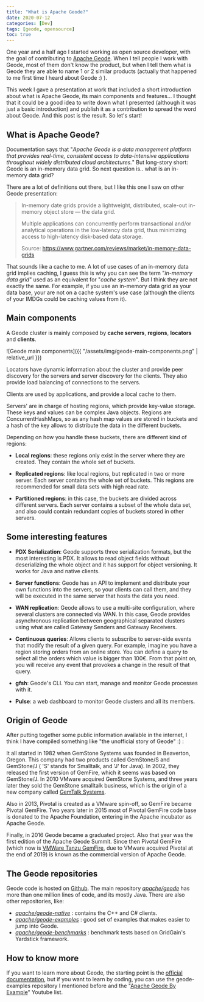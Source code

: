 ```yaml
---
title: "What is Apache Geode?"
date: 2020-07-12
categories: [Dev]
tags: [geode, opensource]
toc: true
---
```


One year and a half ago I started working as open source developer, with the goal of contributing to [Apache Geode](https://geode.apache.org/). When I tell people I work with Geode, most of them don't know the product, but when I tell them what is Geode they are able to name 1 or 2 similar products (actually that happened to me first time I heard about Geode :) ).

This week I gave a presentation at work that included a short introduction about what is Apache Geode, its main components and features... I thought that it could be a good idea to write down what I presented (although it was just a basic introduction) and publish it as a contribution to spread the word about Geode. And this post is the result. So let's start!

What is Apache Geode?
------
Documentation says that "*Apache Geode is a data management platform that provides real-time, consistent access to data-intensive applications throughout widely distributed cloud architectures.*" But long-story short: Geode is an in-memory data grid. So next question is.. what is an in-memory data grid?

There are a lot of definitions out there, but I like this one I saw on other Geode presentation:

>In-memory date grids provide a lightweight, distributed, scale-out in-memory object store — the data grid.
>
>Multiple applications can concurrently perform transactional and/or analytical operations in the low-latency data grid, thus minimizing access to high-latency disk-based data storage.
>
> Source: https://www.gartner.com/reviews/market/in-memory-data-grids


That sounds like a cache to me. A lot of use cases of an in-memory data grid implies caching, I guess this is why you can see the term "*in-memory data grid*" used as an equivalent for "*cache system*". But I think they are not exactly the same. For example, if you use an in-memory data grid as your data base, your are not on a cache system's use case (although the clients of your IMDGs could be caching values from it).

Main components
------
A Geode cluster is mainly composed by **cache servers**, **regions**, **locators** and **clients**.

![Geode main components]({{ "/assets/img/geode-main-components.png" | relative_url }})

Locators have dynamic information about the cluster and provide peer discovery for the servers and server discovery for the clients. They also provide load balancing of connections to the servers.

Clients are used by applications, and provide a local cache to them.  

Servers' are in charge of hosting regions, which provide key-value storage. These keys and values can be complex Java objects. Regions are ConcurrentHashMaps, so as any hash map values are stored in buckets and a hash of the key allows to distribute the data in the different buckets.

Depending on how you handle these buckets, there are different kind of regions:

* **Local regions**: these regions only exist in the server where they are created. They contain the whole set of buckets.

* **Replicated regions**: like local regions, but replicated in two or more server. Each server contains the whole set of buckets. This regions are recommended for small data sets with high read rate.

* **Partitioned regions**: in this case, the buckets are divided across different servers. Each server contains a subset of the whole data set, and also could contain redundant copies of buckets stored in other servers.

Some interesting features
------
* **PDX Serialization**: Geode supports three serialization formats, but the most interesting is PDX. It allows to read object fields without deserializing the whole object and it has support for object versioning. It works for Java and native clients.

* **Server functions**: Geode has an API to implement and distribute your own functions into the servers, so your clients can call them, and they will be executed in the same server that hosts the data you need.

* **WAN replication**: Geode allows to use a multi-site configuration, where several clusters are connected via WAN. In this case, Geode provides asynchronous replication between geographical separated clusters using what are called Gateway Senders and Gateway Receivers.

* **Continuous queries**: Allows clients to subscribe to server-side events that modify the result of a given query. For example, imagine you have a region storing orders from an online store. You can define a query to select all the orders which value is bigger than 100€. From that point on, you will receive any event that provokes a change in the result of that query.

* **gfsh**: Geode's CLI. You can start, manage and monitor Geode processes with it.

* **Pulse**: a web dashboard to monitor Geode clusters and all its members.

Origin of Geode
------
After putting together some public information available in the internet, I think I have compiled something like "the unofficial story of Geode" :) :

It all started in 1982 when GemStone Systems was founded in Beaverton, Oregon. This company had two products called GemStone/S and GemStone/J ( 'S' stands for Smalltalk, and 'J' for Java). In 2002, they released the first version of GemFire, which it seems was based on GemStone/J. In 2010 VMware acquired GemStone Systems, and three years later they sold the GemStone smalltalk business, which is the origin of a new company called [GemTalk Systems](https://gemtalksystems.com/).

Also in 2013, Pivotal is created as a VMware spin-off, so GemFire became Pivotal GemFire. Two years later in 2015 most of Pivotal GemFire code base is donated to the Apache Foundation, entering in the Apache incubator as Apache Geode.

Finally, in 2016 Geode became a graduated project. Also that year was the first edition of the Apache Geode Summit.
Since then Pivotal GemFire (which now is [VMWare Tanzu GemFire](https://tanzu.vmware.com/gemfire), due to VMware acquired Pivotal at the end of 2019) is known as the commercial version of Apache Geode.

The Geode repositories
------
Geode code is hosted on [Github](https://github.com). The main repository *[apache/geode](https://github.com/apache/geode)* has more than one million lines of code, and its mostly Java. There are also other repositories, like:
* *[apache/geode-native](https://github.com/apache/geode-native)* : contains the C++ and C# clients.
* *[apache/geode-examples](https://github.com/apache/geode-examples)* : good set of examples that makes easier to jump into Geode.
* *[apache/geode-benchmarks](https://github.com/apache/geode-benchmarks)* : benchmark tests based on GridGain's Yardstick framework.


How to know more
------
If you want to learn more about Geode, the starting point is the [official documentation](https://geode.apache.org/docs/), but if you want to learn by coding, you can use the geode-examples repository I mentioned before and the "[Apache Geode By Example](https://www.youtube.com/playlist?list=PL62pIycqXx-SrrC-iIYJmIEojOo3V27ho)" Youtube list.
